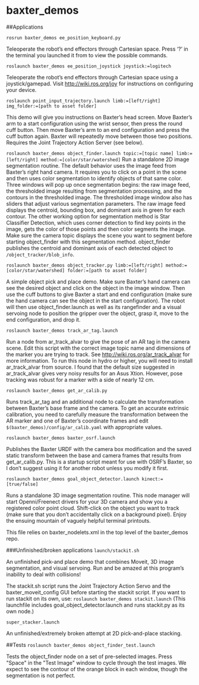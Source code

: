 baxter_demos
============

##Applications

`rosrun baxter_demos ee_position_keyboard.py`

Teleoperate the robot’s end effectors through Cartesian space. Press ‘?’ in the terminal you launched it from to view the possible commands.

`roslaunch baxter_demos ee_position_joystick joystick:=logitech`

Teleoperate the robot’s end effectors through Cartesian space using a joystick/gamepad. Visit http://wiki.ros.org/joy for instructions on configuring your device. 

`roslaunch point_input_trajectory.launch limb:=[left/right] img_folder:=[path to asset folder]`

This demo will give you instructions on Baxter’s head screen. Move Baxter’s arm to a start configuration using the wrist sensor, then press the round cuff button. Then move Baxter’s arm to an end configuration and press the cuff button again. Baxter will repeatedly move between those two positions. Requires the Joint Trajectory Action Server (see below).

`roslaunch baxter_demos object_finder.launch topic:=[topic name] limb:=[left/right] method:=[color/star/watershed]`
Run a standalone 2D image segmentation routine. The default behavior uses the image feed from Baxter’s right hand camera. It requires you to click on a point in the scene and then uses color segmentation to identify objects of that same color. Three windows will pop up once segmentation begins: the raw image feed, the thresholded image resulting from segmentation processing, and the contours in the thresholded image. The thresholded image window also has sliders that adjust various segmentation parameters. The raw image feed displays the centroid, bounding box, and dominant axis in green for each contour. The other working option for segmentation method is Star Classifier Detection, which uses corner detection to find key points in the image, gets the color of those points and then color segments the image. Make sure the camera topic displays the scene you want to segment before starting object_finder with this segmentation method. object_finder publishes the centroid and dominant axis of each detected object to `/object_tracker/blob_info`.

`roslaunch baxter_demos object_tracker.py limb:=[left/right] method:=[color/star/watershed] folder:=[path to asset folder]`

A simple object pick and place demo. Make sure Baxter’s hand camera can see the desired object and click on the object in the image window. Then use the cuff buttons to give Baxter a start and end configuration (make sure the hand camera can see the object in the start configuration). The robot will then use object_finder.launch as well as its rangefinder and a visual servoing node to position the gripper over the object, grasp it, move to the end configuration, and drop it.

`roslaunch baxter_demos track_ar_tag.launch`

Run a node from ar_track_alvar to give the pose of an AR tag in the camera scene. Edit this script with the correct image topic name and dimensions of the marker you are trying to track. See http://wiki.ros.org/ar_track_alvar for more information. To run this node in hydro or higher, you will need to install ar_track_alvar from source. I found that the default size suggested in ar_track_alvar gives very noisy results for an Asus Xtion. However, pose tracking was robust for a marker with a side of nearly 12 cm.

`roslaunch baxter_demos get_ar_calib.py`

Runs track_ar_tag and an additional node to calculate the transformation between Baxter’s base frame and the camera. To get an accurate extrinsic calibration, you need to carefully measure the transformation between the AR marker and one of Baxter’s coordinate frames and edit `$(baxter_demos)/config/ar_calib.yaml` with appropriate values.

`roslaunch baxter_demos baxter_osrf.launch`

Publishes the Baxter URDF with the camera box modification and the saved static transform between the base and camera frames that results from get_ar_calib.py. This is a startup script meant for use with OSRF’s Baxter, so I don’t suggest using it for another robot unless you modify it first.

`roslaunch baxter_demos goal_object_detector.launch kinect:=[true/false]`

Runs a standalone 3D image segmentation routine. This node manager will start Openni/Freenect drivers for your 3D camera and show you a registered color point cloud. Shift-click on the object you want to track (make sure that you don’t accidentally click on a background pixel). Enjoy the ensuing mountain of vaguely helpful terminal printouts.

This file relies on baxter_nodelets.xml in the top level of the baxter_demos repo.


###Unfinished/broken applications
`launch/stackit.sh`

An unfinished pick-and place demo that combines Moveit, 3D image segmentation, and visual servoing. Run and be amazed at this program’s inability to deal with collisions!

The stackit.sh script runs the Joint Trajectory Action Servo and the baxter_moveit_config GUI before starting the stackit script. If you want to run stackit on its own, use:
```roslaunch baxter_demos stackit.launch```
(This launchfile includes goal_object_detector.launch and runs stackit.py as its own node.)

`super_stacker.launch`

An unfinished/extremely broken attempt at 2D pick-and-place stacking.

##Tests
`roslaunch baxter_demos object_finder_test.launch`

Tests the object_finder node on a set of pre-selected images. Press "Space" in the "Test Image" window to cycle through the test images. We expect to see the contour of the orange block in each window, though the segmentation is not perfect.

<!--
##Config files
ar_calib.yaml
base_camera_tf.yaml
baxter.urdf
baxter.srdf
object_finder_3d.yaml
object_finder.yaml
servo_to_object.yaml -->
